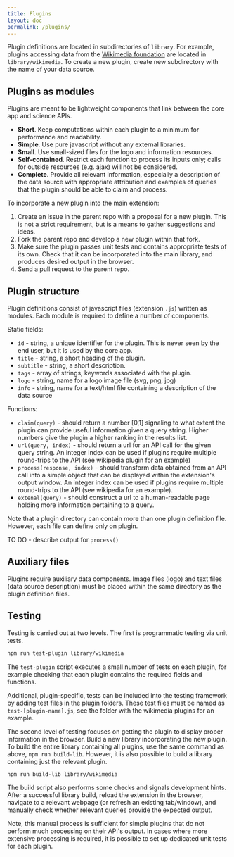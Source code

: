 ```yaml
---
title: Plugins
layout: doc
permalink: /plugins/
---
```



Plugin definitions are located in subdirectories of `library`. For example, plugins accessing data from the [Wikimedia foundation](https://www.wikimedia.org) are located in `library/wikimedia`.  To create a new plugin, create new subdirectory with the name of your data source.


## Plugins as modules

Plugins are meant to be lightweight components that link between the core app and science APIs.

 - **Short**. Keep computations within each plugin to a minimum for performance and readability. 
 - **Simple**. Use pure javascript without any external libraries.
 - **Small**. Use small-sized files for the logo and information resources.
 - **Self-contained**. Restrict each function to process its inputs only; calls for outside resources (e.g. ajax) will not be considered.
 - **Complete**. Provide all relevant information, especially a description of the data source with appropriate attribution and examples of queries that the plugin should be able to claim and process. 

To incorporate a new plugin into the main extension:

 1. Create an issue in the parent repo with a proposal for a new plugin. This is not a strict requirement, but is a means to gather suggestions and ideas.
 2. Fork the parent repo and develop a new plugin within that fork. 
 3. Make sure the plugin passes unit tests and contains appropriate tests of its own. Check that it can be incorporated into the main library, and produces desired output in the browser.
 5. Send a pull request to the parent repo.  


## Plugin structure

Plugin definitions consist of javascript files (extension `.js`) written as modules. Each module is required to define a number of components. 

Static fields:

 - `id` - string, a unique identifier for the plugin. This is never seen by the end user, but it is used by the core app.
 - `title` - string, a short heading of the plugin. 
 - `subtitle` - string, a short description.
 - `tags` - array of strings, keywords associated with the plugin.
 - `logo` - string, name for a logo image file (svg, png, jpg)
 - `info` - string, name for a text/html file containing a description of the data source 
 
Functions:

 - `claim(query)` - should return a number [0,1] signaling to what extent the plugin can provide useful information given a query string. Higher numbers give the plugin a higher ranking in the results list.
 - `url(query, index)` - should return a url for an API call for the given query string. An integer index can be used if plugins require multiple round-trips to the API (see wikipedia plugin for an example)
 - `process(response, index)` - should transform data obtained from an API call into a simple object that can be displayed within the extension's output window. An integer index can be used if plugins require multiple round-trips to the API (see wikipedia for an example).
 - `extenal(query)` - should construct a url to a human-readable page holding more information pertaining to a query. 

Note that a plugin directory can contain more than one plugin definition file. However, each file can define only on plugin. 

TO DO - describe output for `process()`


## Auxiliary files

Plugins require auxiliary data components. Image files (logo) and text files (data source description) must be placed within the same directory as the plugin definition files. 


## Testing

Testing is carried out at two levels. The first is programmatic testing via unit tests. 

```bash
npm run test-plugin library/wikimedia
```

The `test-plugin` script executes a small number of tests on each plugin, for example checking that each plugin contains the required fields and functions. 

Additional, plugin-specific, tests can be included into the testing framework by adding test files in the plugin folders. These test files must be named as `test-[plugin-name].js`, see the folder with the wikimedia plugins for an example.

The second level of testing focuses on getting the plugin to display proper information in the browser. Build a new library incorporating the new plugin. To build the entire library containing all plugins, use the same command as above, `npm run build-lib`. However, it is also possible to build a library containing just the relevant plugin.

```
npm run build-lib library/wikimedia
```

The build script also performs some checks and signals development hints.   After a successful library build, reload the extension in the browser, navigate to a relevant webpage (or refresh an existing tab/window), and manually check whether relevant queries provide the expected output.  

Note, this manual process is sufficient for simple plugins that do not perform much processing on their API's output. In cases where more extensive processing is required, it is possible to set up dedicated unit tests for each plugin.

